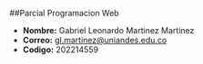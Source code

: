 ##Parcial Programacion Web

- **Nombre:** Gabriel Leonardo Martinez Martinez
- **Correo:** gl.martinez@uniandes.edu.co
- **Codigo:** 202214559